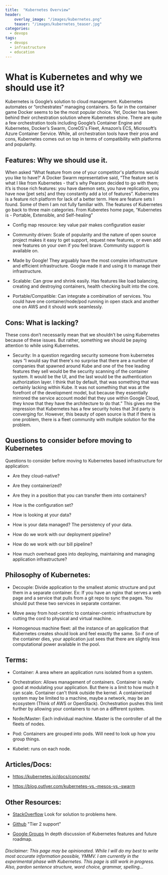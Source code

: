 ```yaml
---
title:  "Kubernetes Overview"
header:
    overlay_image: "/images/kubernetes.png"
    teaser: "/images/kubernetes_teaser.jpg"
categories: 
  - devops
tags:
  - devops
  - infrastructure
  - education
---
```


# What is Kubernetes and why we should use it?

Kubernetes is Google’s solution to cloud management. Kubernetes
automates or “orchestrates” managing containers. So far in the container
game Docker seems to be the most popular choice. Yet, Docker has been
behind their orchestration solution where Kubernetes shine. There are
quite a few orchestration tools including Google’s Container Engine and
Kubernetes, Docker’s Swarm, CoreOS's Fleet, Amazon’s ECS, Microsoft’s
Azure Container Service. While, all orchestration tools have their pros
and cons, Kubernetes comes out on top in terms of compatibility with
platforms and popularity.

## Features: Why we should use it.
When asked “What feature from one of your competitor's platforms would
you like to have?’ A Docker Swarm representative said, “The feature set
is what I like from Kubernetes - that's why Pearson decided to go with
them; it’s is those rich features: you have daemon sets, you have
replication, you have now \[pet sets\] and they constantly add a lot of
features”. Kubernetes is a feature rich platform for lack of a better
term. Here are feature sets I found. Some of them I am not fully
familiar with. The features of Kubernetes go back to three main
categories. From Kuberetes home page, “Kubernetes is - Portable,
Extensible, and Self-healing”

-   Config map resource: key value pair makes configuration easier

-   Community driven: Scale of popularity and the nature of open source
    project makes it easy to get support, request new features, or even
    add new features on your own if you feel brave. Community support is
    available on.

-   Made by Google! They arguably have the most complex infrastructure
    and efficient infrastructure. Google made it and using it to manage
    their infrastructure.

-   Scalable: Can grow and shrink easily. Has features like load
    balancing, creating and destroying containers, health checking built
    into the core.

-   Portable/Compatible: Can integrate a combination of services. You
    could have one container/node/pod running in open stack and another
    one on AWS and it should work seamlessly.
    
## Cons: What is lacking?
These cons don’t necessarily mean that we shouldn’t be using Kubernetes
because of these issues. But rather, something we should be paying
attention to while using Kubernetes.

-   Security: In a question regarding security someone from kubernetes
    says “I would say that there's no surprise that there are a number
    of companies that spawned around Kube and one of the free leading
    features they sell would be the security scanning of the
    container system. It would be the UI, and the last would be the
    authentication authorization layer. I think that by default, that
    was something that was certainly lacking within Kube. It was not
    something that was at the forefront of the development model, but
    because they essentially mirrored the service account model that
    they use within Google Cloud, they know that they have the
    architecture to do that.” This gives me the impression that
    Kubernetes has a few security holes that 3rd party is
    converging for. However, this beauty of open source is that if there
    is one problem, there is a fleet community with multiple solution
    for the problem.

## Questions to consider before moving to Kubernetes
Questions to consider before moving to Kubernetes based infrastructure
for application:

-   Are they cloud-native?

-   Are they containerized?

-   Are they in a position that you can transfer them into containers?

-   How is the configuration set?

-   How is looking at your data?

-   How is your data managed? The persistency of your data.

-   How do we work with our deployment pipeline? 

-   How do we work with our bill pipeline?

-   How much overhead goes into deploying, maintaining and managing
    application infrastructure?
    

## Philosophy of Kubernetes:
-   Decouple: Divide application to the smallest atomic structure and
    put them in a separate container. Ex: If you have an nginx that
    serves a web page and a service that pulls from a git repo to sync
    the pages. You should put these two services in separate container.

-   Move away from host-centric to container-centric infrastructure by
    cutting the cord to physical and virtual machine.

-   Homogenous machine fleet: all the instance of an application that
    Kubernetes creates should look and feel exactly the same. So if one
    of the container dies, your application just sees that there are
    slightly less computational power available in the pool.
    
## Terms: 
-   Container: A area where an application runs isolated from a system.

-   Orchestration: Allows management of containers. Container is really
    good at modulating your application. But there is a limit to how
    much it can scale. Container can't think outside the kernel. A
    containerized system may be limited to a machine, maybe a network,
    may be an ecosystem (Think of AWS or OpenStack). Orchestration
    pushes this limit further by allowing your containers to run on a
    different system.

-   Node/Master: Each individual machine. Master is the controller of
    all the fleets of nodes.

-   Pod: Containers are grouped into pods. Will need to look up how you
    group things.

-   Kubelet: runs on each node.

## Articles/Docs:
-   <https://kubernetes.io/docs/concepts/>

-   <https://blog.outlyer.com/kubernetes-vs.-mesos-vs.-swarm>

## Other Resources:
-   [StackOverflow](https://stackoverflow.com/questions/tagged/kubernetes)
    Look for solution to problems here.

-   [Github](https://github.com/kubernetes/kubernetes/issues) "Tier 2
    support"

-   [Google
    Groups](https://groups.google.com/forum/#!forum/kubernetes-dev) In
    depth discussion of Kubernetes features and future roadmap.

###### Disclaimer: This page may be opinionated. While I will do my best to write most accurate information possible, YMMV. I am currently in the experimental phase with Kubernetes. This page is still work in progress. Also, pardon sentence structure, word choice, grammar, spelling...